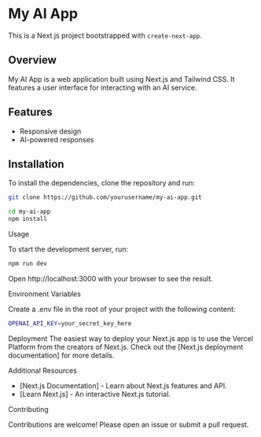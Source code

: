 # My AI App

This is a Next.js project bootstrapped with `create-next-app`.

## Overview

My AI App is a web application built using Next.js and Tailwind CSS. It features a user interface for interacting with an AI service.

## Features

- Responsive design
- AI-powered responses

## Installation

To install the dependencies, clone the repository and run:

```bash
git clone https://github.com/yourusername/my-ai-app.git
```
```bash
cd my-ai-app
npm install
```
Usage

To start the development server, run:
```bash
npm run dev
```
Open http://localhost:3000 with your browser to see the result.

Environment Variables

Create a .env file in the root of your project with the following content:
```bash
OPENAI_API_KEY=your_secret_key_here
```
Deployment
The easiest way to deploy your Next.js app is to use the Vercel Platform from the creators of Next.js. Check out the [Next.js deployment documentation] for more details.

Additional Resources

- [Next.js Documentation] - Learn about Next.js features and API.
- [Learn Next.js] - An interactive Next.js tutorial.

Contributing

Contributions are welcome! Please open an issue or submit a pull request.



	
